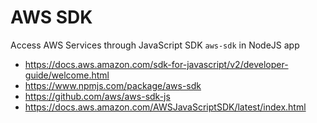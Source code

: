 # AWS SDK

Access AWS Services through JavaScript SDK `aws-sdk` in NodeJS app

- https://docs.aws.amazon.com/sdk-for-javascript/v2/developer-guide/welcome.html
- https://www.npmjs.com/package/aws-sdk
- https://github.com/aws/aws-sdk-js
- https://docs.aws.amazon.com/AWSJavaScriptSDK/latest/index.html
